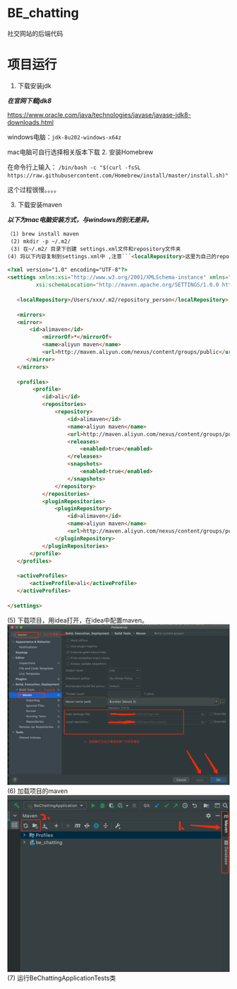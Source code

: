 # BE_chatting
社交网站的后端代码

# 项目运行
1. 下载安装jdk 

***在官网下载jdk8***

https://www.oracle.com/java/technologies/javase/javase-jdk8-downloads.html

windows电脑：```jdk-8u202-windows-x64z``` 

mac电脑可自行选择相关版本下载
2. 安装Homebrew

在命令行上输入： ```/bin/bash -c "$(curl -fsSL https://raw.githubusercontent.com/Homebrew/install/master/install.sh)"```

这个过程很慢。。。。

3. 下载安装maven

***以下为mac电脑安装方式，与windows的别无差异。***
```html
（1) brew install maven   
 (2) mkdir -p ~/.m2/
 (3) 在~/.m2/ 目录下创建 settings.xml文件和repository文件夹   
(4) 将以下内容复制到settings.xml中 ,注意```<localRepository>这里为自己的repository文件夹路径</localRepository>```
```
 ```html
<?xml version="1.0" encoding="UTF-8"?>
<settings xmlns:xsi="http://www.w3.org/2001/XMLSchema-instance" xmlns="http://maven.apache.org/SETTINGS/1.0.0"
          xsi:schemaLocation="http://maven.apache.org/SETTINGS/1.0.0 http://maven.apache.org/xsd/settings-1.0.0.xsd">
   
    <localRepository>/Users/xxx/.m2/repository_person</localRepository>

    <mirrors>
	<mirror>	
	    <id>alimaven</id>
            <mirrorOf>*</mirrorOf>
            <name>aliyun maven</name>
            <url>http://maven.aliyun.com/nexus/content/groups/public</url>
       </mirror>
    </mirrors>

    <profiles>
         <profile>
            <id>ali</id>
            <repositories>
                <repository>
                    <id>alimaven</id>
                    <name>aliyun maven</name>
                    <url>http://maven.aliyun.com/nexus/content/groups/public/</url>
                    <releases>
                        <enabled>true</enabled>
                    </releases>
                    <snapshots>
                        <enabled>true</enabled>
                    </snapshots>
                </repository>
            </repositories>
            <pluginRepositories>
                <pluginRepository>
                    <id>alimaven</id>
                    <name>aliyun maven</name>
                    <url>http://maven.aliyun.com/nexus/content/groups/public/</url>
                </pluginRepository>
            </pluginRepositories>
    	</profile>
    </profiles>

    <activeProfiles>
        <activeProfile>ali</activeProfile>
    </activeProfiles>

</settings>
```
(5) 下载项目，用idea打开，在idea中配置maven。
![img.png](img.png)
(6) 加载项目的maven
![img_1.png](img_1.png)
(7) 运行BeChattingApplicationTests类
